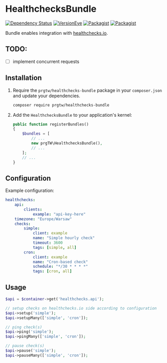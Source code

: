 # HealthchecksBundle

[![Dependency Status](https://www.versioneye.com/user/projects/5829a1634d093e0048e497b1/badge.svg?style=flat-square)](https://www.versioneye.com/user/projects/5829a1634d093e0048e497b1)
[![VersionEye](https://img.shields.io/versioneye/d/prgTW/healthchecks-bundle.svg)](https://github.com/prgTW/healthchecks-bundle)
[![Packagist](https://img.shields.io/packagist/l/prgtw/healthchecks-bundle.svg)](https://github.com/prgTW/healthchecks-bundle)
[![Packagist](https://img.shields.io/packagist/v/prgtw/healthchecks-bundle.svg)](https://packagist.org/packages/prgtw/healthchecks-bundle)

Bundle enables integration with [healthchecks.io](https://healthchecks.io).

## TODO:
- [ ] implement concurrent requests

## Installation

1. Require the `prgtw/healthchecks-bundle` package in your `composer.json`
   and update your dependencies.
	
	```bash
	composer require prgtw/healthchecks-bundle
	```

2. Add the `HealthchecksBundle` to your application's kernel:

	```php
	public function registerBundles()
	{
		$bundles = [
			// ...
			new prgTW\HealthchecksBundle(),
			// ...
		];
		// ...
	}
	````

## Configuration

Example configuration:
```yaml
healthchecks:
    api:
        clients:
            example: "api-key-here"
    timezone: "Europe/Warsaw"
    checks:
    	simple:
			client: example
			name: "Simple hourly check"
			timeout: 3600
			tags: [simple, all]
        cron:
            client: example
            name: "Cron-based check"
            schedule: "*/30 * * * *"
            tags: [cron, all]

```

## Usage

```php
$api = $container->get('healthchecks.api');

// setup checks on healthchecks.io side according to configuration
$api->setup('simple');
$api->setupMany(['simple', 'cron']);

// ping check(s)
$api->ping('simple');
$api->pingMany(['simple', 'cron']);

// pause check(s)
$api->pause('simple');
$api->pauseMany(['simple', 'cron']);
```
